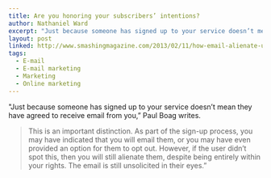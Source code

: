 ```yaml
---
title: Are you honoring your subscribers’ intentions?
author: Nathaniel Ward
excerpt: "Just because someone has signed up to your service doesn’t mean they have agreed to receive email from you," Paul Boag writes.
layout: post
linked: http://www.smashingmagazine.com/2013/02/11/how-email-alienate-users/
tags:
  - E-mail
  - E-mail marketing
  - Marketing
  - Online marketing
---
```

"Just because someone has signed up to your service doesn’t mean they have agreed to receive email from you,” Paul Boag writes.

> This is an important distinction. As part of the sign-up process, you may have indicated that you will email them, or you may have even provided an option for them to opt out. However, if the user didn’t spot this, then you will still alienate them, despite being entirely within your rights. The email is still unsolicited in their eyes.”